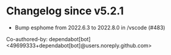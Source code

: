 # Changelog since v5.2.1
- Bump esphome from 2022.6.3 to 2022.8.0 in /vscode (#483)

Co-authored-by: dependabot[bot] <49699333+dependabot[bot]@users.noreply.github.com> 
